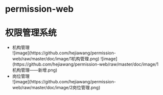 # permission-web
<h1>权限管理系统</h1>

<ul>
	<li>机构管理</li>
![image](https://github.com/hejiawang/permission-web/raw/master/doc/image/1机构管理.png)
![image](https://github.com/hejiawang/permission-web/raw/master/doc/image/1机构管理——新增.png)
	<li>岗位管理</li>
![image](https://github.com/hejiawang/permission-web/raw/master/doc/image/2岗位管理.png)
</ul>



